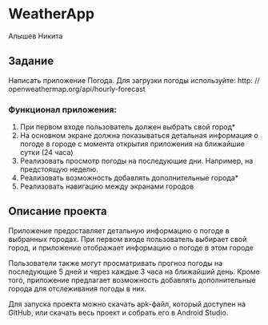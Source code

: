 # WeatherApp

Алышев Никита

## Задание

Написать приложение Погода.
Для загрузки погоды используйте:
http: // openweathermap.org/api/hourly-forecast
### Функционал приложения:
1. При первом входе пользователь должен выбрать
свой город*
2. На основном экране должна показываться
детальная информация о погоде в городе с момента
открытия приложения на ближайшие
сутки (24 часа)
3. Реализовать просмотр погоды на последующие дни.
Например, на
предстоящую неделю.
4. Реализовать возможность добавлять
дополнительные города*
5. Реализовать навигацию между экранами городов

## Описание проекта
Приложение предоставляет детальную информацию о погоде в выбранных городах. При первом входе пользователь выбирает свой город, и приложение отображает информацию о погоде в этом городе

Пользователи также могут просматривать прогноз погоды на последующие 5 дней и через каждые 3 часа на ближайший день. Кроме того, приложение предлагает возможность добавлять дополнительные города для отслеживания погоды в них.

Для запуска проекта можно скачать apk-файл, который доступен на GitHub, или скачать весь проект и собрать его в Android Studio.